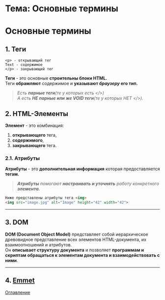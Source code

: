 # Тема: Основные термины
# Основные термины
## 1. Теги
    <p> - открывающий тег
    Text - содержимое
    </p> - закрывающий тег
    
**Теги** - это основные **строительны блоки HTML.**  
Теги **обрамляют** содержимое и **указывают _браузеру_ его тип.**  
>_Есть **парные теги**(те у которых есть </>)  
>А есть **НЕ парные или же VOID теги**(те у которых НЕТ </>)._  
## 2. HTML-Элементы
**Элемент** - это комбинация:
1. **открывающего** тега,
2. **содержимого**, 
3. **закрывающего** тега.

### 2.1. Атрибуты
**Атрибуты** - это **дополнительная информация** которая предоставляется **тегам.**  
>_**Атрибуты** помогают **настраивать и уточнять** работу конкретного **элемента.**_
```HTML
Ниже представлены атрибуты тега <img>
<img src="image.jpg" alt="Image" height="42" width="42">
```
***
## 3. DOM
**DOM (Document Object Model)** представляет собой иерархическое древовидное представление всех элементов HTML-документа, их взаимоотношений и атрибутов.  
Он **описывает структуру документа** и позволяет **программам и скриптам обращаться к элементам документа и взаимодействовать с ними**.
***
## 4. [Emmet](../notes/2024-10-09.md)

[Оглавление](./../001_markdown/03_menu.md)